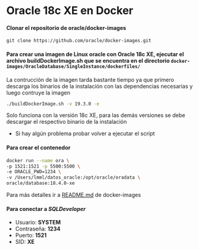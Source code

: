 # Oracle 18c XE en Docker

#### Clonar el repositorio de oracle/docker-images

    git clone https://github.com/oracle/docker-images.git

#### Para crear una imagen de Linux oracle con Oracle 18c XE, ejecutar el archivo buildDockerImage.sh que se encuentra en el directorio `docker-images/OracleDatabase/SingleInstance/dockerfiles/`
La contrucción de la imagen tarda bastante tiempo ya que primero descarga los binarios de la instalación con las dependencias necesarias y luego contruye la imagen 

``` sh
./buildDockerImage.sh -v 19.3.0 -e
```
Solo funciona con la versión 18c XE, para las demás versiones se debe descargar el respectivo binario de la instalación 
* Si hay algún problema probar volver a ejecutar el script
#### Para crear el contenedor
``` sh
docker run --name ora \
-p 1521:1521 -p 5500:5500 \
-e ORACLE_PWD=1234 \
-v /Users/lmml/datos_oracle:/opt/oracle/oradata \
oracle/database:18.4.0-xe
```
Para más detalles ir a [README.md](https://github.com/oracle/docker-images/blob/master/OracleDatabase/SingleInstance/README.md) de docker-images

#### Para conectar a *SQLDeveloper* 

* Usuario: **SYSTEM** 
* Contraseña: **1234** 
* Puerto: **1521** 
* SID: **XE**
